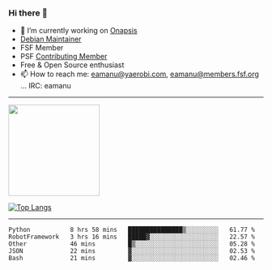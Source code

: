 ### Hi there 👋


- 🔭 I’m currently working on [Onapsis](http://onapsis.com)
- [Debian Maintainer](https://qa.debian.org/developer.php?login=eamanu%40yaerobi.com)
- FSF Member
- PSF [Contributing Member](https://www.python.org/psf/membership/#what-membership-classes-are-there)
- Free & Open Source enthusiast 
- 📫 How to reach me: eamanu@yaerobi.com, eamanu@members.fsf.org ... IRC: eamanu

---

<img height="180em" src="https://github-readme-stats.vercel.app/api?theme=dark&username=eamanu&show_icons=true&hide_border=true&&count_private=true&include_all_commits=true" />

[![Top Langs](https://github-readme-stats.vercel.app/api/top-langs/?theme=dark&username=eamanu&layout=compact)](https://github.com/anuraghazra/github-readme-stats)

---

<!--START_SECTION:waka-->
```text
Python           8 hrs 58 mins   ███████████████▒░░░░░░░░░   61.77 % 
RobotFramework   3 hrs 16 mins   █████▓░░░░░░░░░░░░░░░░░░░   22.57 % 
Other            46 mins         █▒░░░░░░░░░░░░░░░░░░░░░░░   05.28 % 
JSON             22 mins         ▓░░░░░░░░░░░░░░░░░░░░░░░░   02.53 % 
Bash             21 mins         ▓░░░░░░░░░░░░░░░░░░░░░░░░   02.46 % 
```
<!--END_SECTION:waka-->
